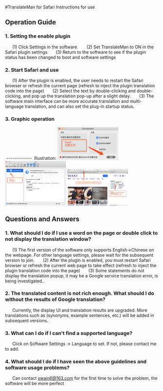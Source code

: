 #TranslateMan for Safari Instructions for use

## Operation Guide

### 1. Setting the enable plugin
      (1) Click Settings in the software.
      (2) Set TranslateMan to ON in the Safari plugin settings
      (3) Return to the software to see if the plugin status has been changed to boot and software settings


### 2. Start Safari and use
      (1) After the plugin is enabled, the user needs to restart the Safari browser or refresh the current page (refresh to inject the plugin translation code into the page)
      (2) Select the text by double-clicking and double-clicking, and pop up the translation pop-up after a slight delay.
      (3) The software main interface can be more accurate translation and multi-language translation, and can also set the plug-in startup status.

### 3. Graphic operation
 -------------
 Illustration:
<img src="step_1.jpg" alt="1.Set the plugin to take effect" width="200" />
<img src="step_2.jpg" alt="2. Launch plugin" width="200" />
<img src="step_3.jpg" alt="3. Refresh the current page to make the plugin effective" width="200" />

## Questions and Answers

### 1. What should I do if I use a word on the page or double click to not display the translation window?
      (1) The first version of the software only supports English->Chinese on the webpage. For other language settings, please wait for the subsequent version to join.
      (2) After the plugin is enabled, you must restart Safari browser or refresh the current web page to take effect (refresh to inject the plugin translation code into the page)
      (3) Some statements do not display the translation popup, it may be a Google service translation error, is being investigated..

### 2. The translated content is not rich enough. What should I do without the results of Google translation?
      Currently, the display UI and translation results are upgraded. More translations such as (synonyms, example sentences, etc.) will be added in subsequent versions.

### 3. What can I do if I can't find a supported language?

      Click on Software Settings -> Language to set. If not, please contact me to add.
   
### 4. What should I do if I have seen the above guidelines and software usage problems?
      Can contact swain6@163.com for the first time to solve the problem, the software will be more perfect

